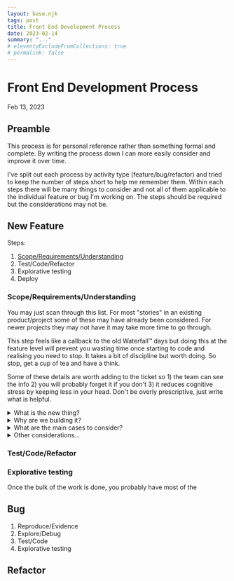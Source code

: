 ```yaml
---
layout: base.njk
tags: post
title: Front End Development Process
date: 2023-02-14
summary: "..."
# eleventyExcludeFromCollections: true
# permalink: false
---
```


# Front End Development Process

Feb 13, 2023

## Preamble

This process is for personal reference rather than something formal and complete. By writing the process down I can more easily consider and improve it over time.

I've split out each process by activity type (feature/bug/refactor) and tried to keep the number of steps short to help me remember them. Within each steps there will be many things to consider and not all of them applicable to the individual feature or bug I'm working on. The steps should be required but the considerations may not be.

## New Feature

Steps:

1. [Scope/Requirements/Understanding](#feature-scope)
2. Test/Code/Refactor
3. Explorative testing
4. Deploy

### <a name="feature-scope"></a>Scope/Requirements/Understanding

You may just scan through this list. For most "stories" in an existing product/project some of these may have already been considered. For newer projects they may not have it may take more time to go through.

This step feels like a callback to the old Waterfall&trade; days but doing this at the feature level will prevent you wasting time once starting to code and realising you need to stop. It takes a bit of discipline but worth doing. So stop, get a cup of tea and have a think.

Some of these details are worth adding to the ticket so 1) the team can see the info 2) you will probably forget it if you don't 3) it reduces cognitive stress by keeping less in your head. Don't be overly prescriptive, just write what is helpful.

<details>
<summary>What is the new thing?</summary>

This should be concise. Ideally a shortname (e.g. "sidebar" or "3rd party auth") with a 1 or 2 sentence summary. This is so you can easily communicate with the team/stakeholders. When you mention the shortname everyone knows what you are talking about or can use it as a search term to find related information.

Example:

> New Order  
> Allow user to create a new order from the product page.

</details>

<details>
<summary>Why are we building it?</summary>

Sometimes this is self explanitory where the need for it is obvious and can be excluded (e.g. "login page") - don't waste time and add extra fluff because of process. Sometimes the reason for something is nuanced or not obvious (e.g. "add load balancer").

Some teams want to stamp a key result or metric here. Just go with whatever the team want to do. This is project dependent. Some projects require strict reasoning on the feature level to go ahead because of cost or resource constraints. Some are just ongoing development and don't need it.

Example:

> This will enable users to buy stuff without neededing to call us up!

</details>

<details>
<summary>What are the main cases to consider?</summary>

Some teams use Given/When/Then statements which might be helpful. Usually just a line for each main case is pithy and clear enough. Sometimes it's helpful to call these Acceptance Criteria (ACs). These notes will be used by you and others in testing later so it's worth having them written down.

It might be that these are written ahead of any UX or design being done so it's best to avoid specifics about UI states, network requests etc.

Example:

> - If a user is logged in they can add to basket on the product page
> - If a guest user then they can also add to basket.
> - Restricted users can't add to basket.

</details>

<details>
<summary>Other considerations...</summary>
- What are the edge cases? (e.g. network timeouts and errors, browser back button)
- UX considerations?
- Are there any liscencing considerations?
- Performance considerations? (page load, bundle size)
- Runtime/efficiency considerations? (CPU/Memory/IO)
- Security considerations? (parse inputs, escape outputs, cookies, information leaking etc)
- Privacy considerations? (personal data, sensitve data e.g. credit card numbers)
- Audit/logging/maintenance considerations?
- Accessibility?
- Does this require a feature flag?
- Does this conflict with existing functionality?
- Are the dependent assets ready? (images, UX wireframes, fonts etc)
- How much time am I expected to spend working on it?
</details>

### Test/Code/Refactor

### Explorative testing

Once the bulk of the work is done, you probably have most of the

## Bug

1. Reproduce/Evidence
2. Explore/Debug
3. Test/Code
4. Explorative testing

## Refactor
